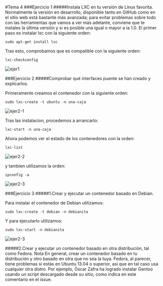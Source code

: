 #Tema 4
###Ejercicio 1
#####Instala LXC en tu versión de Linux favorita. Normalmente la versión en desarrollo, disponible tanto en GitHub como en el sitio web está bastante más avanzada; para evitar problemas sobre todo con las herramientas que vamos a ver más adelante, conviene que te instales la última versión y si es posible una igual o mayor a la 1.0.
El primer paso es instalar lxc con la siguiente orden:
	
    sudo apt-get install lxc
    
Tras esto, comprobamos que es compatible con la siguiente orden:

	lxc-checkconfig
    
![ejer1](https://github.com/JavideBaza/GII-2014/blob/master/ejercicios/JavierArandaIzquierdo/Capturas/ejer1tema4.png)

###Ejercicio 2
#####Comprobar qué interfaces puente se han creado y explicarlos.

Primeramente creamos el contenedor con la siguiente orden:

	sudo lxc-create -t ubuntu -n una-caja

![ejer2-1](https://github.com/JavideBaza/GII-2014/blob/master/ejercicios/JavierArandaIzquierdo/Capturas/ejer2-1tema4.png)
    
Tras las instalacion, procedemos a arrancarlo:

	lxc-start -n una-caja
    
Ahora podemos ver el estado de los contenedores con la orden:

	lxc-list
    
![ejer2-2](https://github.com/JavideBaza/GII-2014/blob/master/ejercicios/JavierArandaIzquierdo/Capturas/ejer2-2tema4.png)
    
y tambien utilizamos la orden:

	ipconfig -a
    
![ejer2-3](https://github.com/JavideBaza/GII-2014/blob/master/ejercicios/JavierArandaIzquierdo/Capturas/ejer2-3tema4.png)

###Ejercicio 3
#####1.Crear y ejecutar un contenedor basado en Debian.

Para instalar el contenedor de Debian utilizamos: 

	sudo lxc-create -t debian -n debianita
    
Y para ejecutarlo utilizamos:

	sudo lxc-start -n debianita
    
![ejer2-3](https://github.com/JavideBaza/GII-2014/blob/master/ejercicios/JavierArandaIzquierdo/Capturas/ejer3-1tema4.png) 

#####2.Crear y ejecutar un contenedor basado en otra distribución, tal como Fedora. Nota En general, crear un contenedor basado en tu distribución y otro basado en otra que no sea la tuya. Fedora, al parecer, tiene problemas si estás en Ubuntu 13.04 o superior, así que en tal caso usa cualquier otra distro. Por ejemplo, Óscar Zafra ha logrado instalar Gentoo usando un script descargado desde su sitio, como indica en este comentario en el issue.